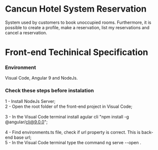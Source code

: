 # Cancun Hotel System Reservation
 System used by customers to book unoccupied rooms.
 Furthermore, it is possible to create a profile, make a reservation, list my reservations and cancel a reservation.

# Front-end Techinical Specification 

### Environment 
Visual Code, Angular 9 and NodeJs.

### Check these steps before instalation
1 - Install NodeJs Server;</br>
2 - Open the root folder of the front-end project in Visual Code; </br>  
3 - In the Visual Code terminal install agular cli "npm install -g @angular/cli@9.0.0"; </br>  
4 - Find environments.ts file, check if url property is correct. This is back-end base url; </br> 
5 - In the Visual Code terminal type the command ng serve --open .
